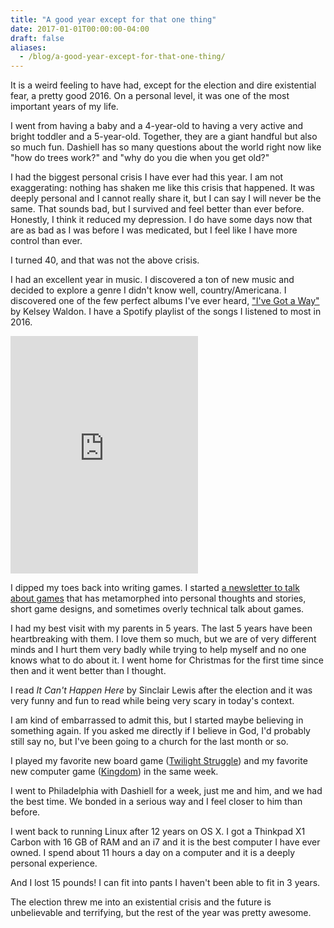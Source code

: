 ```yaml
---
title: "A good year except for that one thing"
date: 2017-01-01T00:00:00-04:00
draft: false
aliases:
  - /blog/a-good-year-except-for-that-one-thing/
---
```


It is a weird feeling to have had, except for the election and dire existential fear, a pretty good 2016. On a personal level, it was one of the most important years of my life.

<!--more-->

I went from having a baby and a 4-year-old to having a very active and bright toddler and a 5-year-old. Together, they are a giant handful but also so much fun. Dashiell has so many questions about the world right now like "how do trees work?" and "why do you die when you get old?"

I had the biggest personal crisis I have ever had this year. I am not exaggerating: nothing has shaken me like this crisis that happened. It was deeply personal and I cannot really share it, but I can say I will never be the same. That sounds bad, but I survived and feel better than ever before. Honestly, I think it reduced my depression. I do have some days now that are as bad as I was before I was medicated, but I feel like I have more control than ever.

I turned 40, and that was not the above crisis.

I had an excellent year in music. I discovered a ton of new music and decided to explore a genre I didn't know well, country/Americana. I discovered one of the few perfect albums I've ever heard, ["I've Got a Way"](https://open.spotify.com/album/3dCxhbeYqNxz9L04w2tL8E) by Kelsey Waldon. I have a Spotify playlist of the songs I listened to most in 2016.

<iframe src="https://embed.spotify.com/?uri=spotify%3Auser%3A1210486707%3Aplaylist%3A6PPcfQZBQlGof9AnmhGXNe" width="300" height="380" frameborder="0" allowtransparency="true"></iframe>

I dipped my toes back into writing games. I started [a newsletter to talk about games](https://tinyletter.com/prismaticwordspray) that has metamorphed into personal thoughts and stories, short game designs, and sometimes overly technical talk about games.

I had my best visit with my parents in 5 years. The last 5 years have been heartbreaking with them. I love them so much, but we are of very different minds and I hurt them very badly while trying to help myself and no one knows what to do about it. I went home for Christmas for the first time since then and it went better than I thought.

I read _It Can't Happen Here_ by Sinclair Lewis after the election and it was very funny and fun to read while being very scary in today's context.

I am kind of embarrassed to admit this, but I started maybe believing in something again. If you asked me directly if I believe in God, I'd probably still say no, but I've been going to a church for the last month or so.

I played my favorite new board game ([Twilight Struggle](https://boardgamegeek.com/boardgame/12333/twilight-struggle)) and my favorite new computer game ([Kingdom](http://www.kingdomthegame.com/)) in the same week.

I went to Philadelphia with Dashiell for a week, just me and him, and we had the best time. We bonded in a serious way and I feel closer to him than before.

I went back to running Linux after 12 years on OS X. I got a Thinkpad X1 Carbon with 16 GB of RAM and an i7 and it is the best computer I have ever owned. I spend about 11 hours a day on a computer and it is a deeply personal experience.

And I lost 15 pounds! I can fit into pants I haven't been able to fit in 3 years.

The election threw me into an existential crisis and the future is unbelievable and terrifying, but the rest of the year was pretty awesome.
